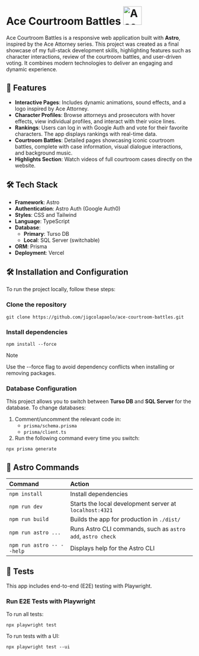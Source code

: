 # Ace Courtroom Battles <img src="https://github.com/user-attachments/assets/cead3c62-c674-4b58-a0d8-67eafa6c7b95" alt="Ace Attorney Logo" width="50" height="50" />

Ace Courtroom Battles is a responsive web application built with **Astro**, inspired by the Ace Attorney series. This project was created as a final showcase of my full-stack development skills, highlighting features such as character interactions, review of the courtroom battles, and user-driven voting. It combines modern technologies to deliver an engaging and dynamic experience.

## 🚀 Features

- **Interactive Pages**: Includes dynamic animations, sound effects, and a logo inspired by Ace Attorney.
- **Character Profiles**: Browse attorneys and prosecutors with hover effects, view individual profiles, and interact with their voice lines.
- **Rankings**: Users can log in with Google Auth and vote for their favorite characters. The app displays rankings with real-time data.
- **Courtroom Battles**: Detailed pages showcasing iconic courtroom battles, complete with case information, visual dialogue interactions, and background music.
- **Highlights Section**: Watch videos of full courtroom cases directly on the website.

## 🛠️ Tech Stack

- **Framework**: Astro
- **Authentication**: Astro Auth (Google Auth0)
- **Styles**: CSS and Tailwind
- **Language**: TypeScript
- **Database**: 
  - **Primary**: Turso DB
  - **Local**: SQL Server (switchable)
- **ORM**: Prisma
- **Deployment**: Vercel

## 🛠️ Installation and Configuration

To run the project locally, follow these steps:

### Clone the repository

````
git clone https://github.com/jigcolapaolo/ace-courtroom-battles.git
````

### Install dependencies

````
npm install --force
````

> [!NOTE]  
> Use the --force flag to avoid dependency conflicts when installing or removing packages.


### Database Configuration
This project allows you to switch between **Turso DB** and **SQL Server** for the database. To change databases:

1. Comment/uncomment the relevant code in:
   - `prisma/schema.prisma`
   - `prisma/client.ts`
2. Run the following command every time you switch:
````
npx prisma generate
````

## 🧞 Astro Commands


| Command                   | Action                                              |
| :------------------------ | :-----------------------------------------------    |
| `npm install`             | Install dependencies                                |
| `npm run dev`             | Starts the local development server at `localhost:4321`     |
| `npm run build`           | Builds the app for production in `./dist/`          |
| `npm run astro ...`       | Runs Astro CLI commands, such as `astro add`, `astro check`|
| `npm run astro -- --help` | Displays help for the Astro CLI                     |


## 🧪 Tests

This app includes end-to-end (E2E) testing with Playwright.

### Run E2E Tests with Playwright


To run all tests:
````
npx playwright test
````
To run tests with a UI:
````
npx playwright test --ui
````
